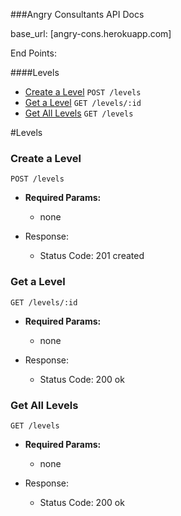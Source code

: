 ###Angry Consultants API Docs

base_url: [angry-cons.herokuapp.com]

End Points:

####Levels
* [Create a Level](#create-a-level)
`POST /levels`
* [Get a Level](#get-a-levels)
`GET /levels/:id`
* [Get All Levels](#get-all-levels)
`GET /levels`

#Levels

### Create a Level

`POST /levels`

* **Required Params:**
  * none

* Response: 
  * Status Code: 201 created

### Get a Level

`GET /levels/:id`

* **Required Params:**
  * none

* Response: 
  * Status Code: 200 ok

### Get All Levels

`GET /levels`

* **Required Params:**
  * none

* Response: 
  * Status Code: 200 ok
